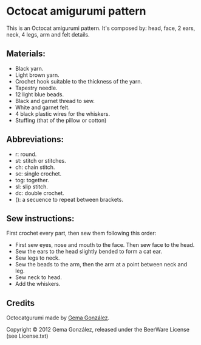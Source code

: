 # Octocat amigurumi pattern

This is an Octocat amigurumi pattern.
It's composed by: head, face, 2 ears, neck, 4 legs, arm and felt details.

## Materials:

* Black yarn.
* Light brown yarn.
* Crochet hook suitable to the thickness of the yarn.
* Tapestry needle.
* 12 light blue beads.
* Black and garnet thread to sew.
* White and garnet felt.
* 4 black plastic wires for the whiskers.
* Stuffing (that of the pillow or cotton)

## Abbreviations:

* r: round.
* st: stitch or stitches.
* ch: chain stitch.
* sc: single crochet.
* tog: together.
* sl: slip stitch.
* dc: double crochet.
* (): a secuence to repeat between brackets.

## Sew instructions:

First crochet every part, then sew them following this order:

* First sew eyes, nose and mouth to the face. Then sew face to the head. 
* Sew the ears to the head slightly bended to form a cat ear.
* Sew legs to neck.
* Sew the beads to the arm, then the arm at a point between neck and leg.
* Sew neck to head.
* Add the whiskers.

## Credits

Octocatgurumi made by [Gema González](http://twitter.com/gemgon).

Copyright © 2012 Gema González, released under the BeerWare License (see License.txt)